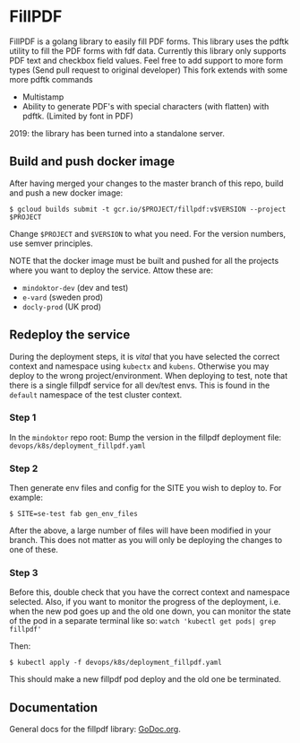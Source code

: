 # FillPDF

FillPDF is a golang library to easily fill PDF forms. This library uses the pdftk utility to fill the PDF forms with fdf data.
Currently this library only supports PDF text and checkbox field values. Feel free to add support to more form types (Send pull request to original developer)
This fork extends with some more pdftk commands

- Multistamp
- Ability to generate PDF's with special characters (with flatten) with pdftk. (Limited by font in PDF)

2019: the library has been turned into a standalone server.

## Build and push docker image

After having merged your changes to the master branch of this repo, build and push a new docker image:

`$ gcloud builds submit -t gcr.io/$PROJECT/fillpdf:v$VERSION --project $PROJECT`

Change `$PROJECT` and `$VERSION` to what you need. For the version numbers, use semver principles.

NOTE that the docker image must be built and pushed for all the projects where you want to deploy the service. Attow these are:

- `mindoktor-dev` (dev and test)
- `e-vard` (sweden prod)
- `docly-prod` (UK prod)

## Redeploy the service

During the deployment steps, it is _vital_ that you have selected the correct context and namespace using `kubectx` and `kubens`. Otherwise you may deploy to the wrong project/environment. When deploying to test, note that there is a single fillpdf service for all dev/test envs. This is found in the `default` namespace of the test cluster context.

### Step 1

In the `mindoktor` repo root: Bump the version in the fillpdf deployment file: `devops/k8s/deployment_fillpdf.yaml`

### Step 2

Then generate env files and config for the SITE you wish to deploy to. For example:

`$ SITE=se-test fab gen_env_files`

After the above, a large number of files will have been modified in your branch. This does not matter as you will only be deploying the changes to one of these.

### Step 3

Before this, double check that you have the correct context and namespace selected. Also, if you want to monitor the progress of the deployment, i.e. when the new pod goes up and the old one down, you can monitor the state of the pod in a separate terminal like so: `watch 'kubectl get pods| grep fillpdf'`

Then:

`$ kubectl apply -f devops/k8s/deployment_fillpdf.yaml`

This should make a new fillpdf pod deploy and the old one be terminated.

## Documentation

General docs for the fillpdf library: [GoDoc.org](https://godoc.org/github.com/desertbit/fillpdf).
